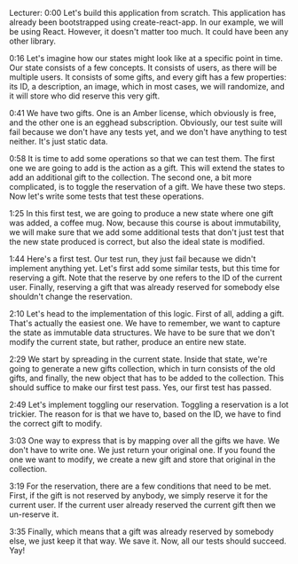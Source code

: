 Lecturer: 0:00 Let's build this application from scratch. This application has already been bootstrapped using create-react-app. In our example, we will be using React. However, it doesn't matter too much. It could have been any other library.

0:16 Let's imagine how our states might look like at a specific point in time. Our state consists of a few concepts. It consists of users, as there will be multiple users. It consists of some gifts, and every gift has a few properties: its ID, a description, an image, which in most cases, we will randomize, and it will store who did reserve this very gift.

0:41 We have two gifts. One is an Amber license, which obviously is free, and the other one is an egghead subscription. Obviously, our test suite will fail because we don't have any tests yet, and we don't have anything to test neither. It's just static data.

0:58 It is time to add some operations so that we can test them. The first one we are going to add is the action as a gift. This will extend the states to add an additional gift to the collection. The second one, a bit more complicated, is to toggle the reservation of a gift. We have these two steps. Now let's write some tests that test these operations.

1:25 In this first test, we are going to produce a new state where one gift was added, a coffee mug. Now, because this course is about immutability, we will make sure that we add some additional tests that don't just test that the new state produced is correct, but also the ideal state is modified.

1:44 Here's a first test. Our test run, they just fail because we didn't implement anything yet. Let's first add some similar tests, but this time for reserving a gift. Note that the reserve by one refers to the ID of the current user. Finally, reserving a gift that was already reserved for somebody else shouldn't change the reservation.

2:10 Let's head to the implementation of this logic. First of all, adding a gift. That's actually the easiest one. We have to remember, we want to capture the state as immutable data structures. We have to be sure that we don't modify the current state, but rather, produce an entire new state.

2:29 We start by spreading in the current state. Inside that state, we're going to generate a new gifts collection, which in turn consists of the old gifts, and finally, the new object that has to be added to the collection. This should suffice to make our first test pass. Yes, our first test has passed.

2:49 Let's implement toggling our reservation. Toggling a reservation is a lot trickier. The reason for is that we have to, based on the ID, we have to find the correct gift to modify.

3:03 One way to express that is by mapping over all the gifts we have. We don't have to write one. We just return your original one. If you found the one we want to modify, we create a new gift and store that original in the collection.

3:19 For the reservation, there are a few conditions that need to be met. First, if the gift is not reserved by anybody, we simply reserve it for the current user. If the current user already reserved the current gift then we un-reserve it.

3:35 Finally, which means that a gift was already reserved by somebody else, we just keep it that way. We save it. Now, all our tests should succeed. Yay!

